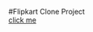 #Flipkart Clone Project 
<br>
<a href=https://coruscating-tarsier-2760e3.netlify.app/> click me</a>
